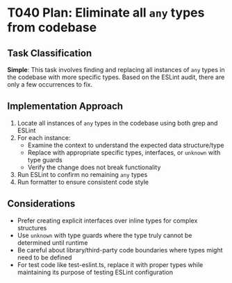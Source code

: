 # T040 Plan: Eliminate all `any` types from codebase

## Task Classification

**Simple**: This task involves finding and replacing all instances of `any` types in the codebase with more specific types. Based on the ESLint audit, there are only a few occurrences to fix.

## Implementation Approach

1. Locate all instances of `any` types in the codebase using both grep and ESLint
2. For each instance:
   - Examine the context to understand the expected data structure/type
   - Replace with appropriate specific types, interfaces, or `unknown` with type guards
   - Verify the change does not break functionality
3. Run ESLint to confirm no remaining `any` types
4. Run formatter to ensure consistent code style

## Considerations

- Prefer creating explicit interfaces over inline types for complex structures
- Use `unknown` with type guards where the type truly cannot be determined until runtime
- Be careful about library/third-party code boundaries where types might need to be defined
- For test code like test-eslint.ts, replace it with proper types while maintaining its purpose of testing ESLint configuration

